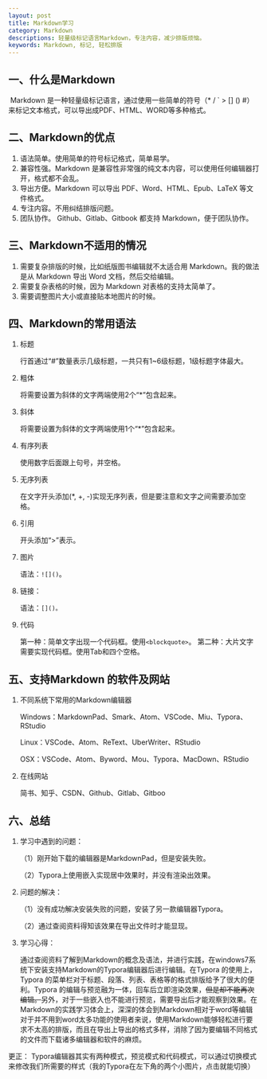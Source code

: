 ```yaml
---
layout: post
title: Markdown学习
category: Markdown
descriptions: 轻量级标记语言Markdown，专注内容，减少排版烦恼。
keywords: Markdown, 标记, 轻松排版
---
```


## 一、什么是Markdown

​	Markdown 是一种轻量级标记语言，通过使用一些简单的符号（* / ` > [] () #）来标记文本格式，可以导出成PDF、HTML、WORD等多种格式。

<!-- more --> 

## 二、Markdown的优点

1. 语法简单。使用简单的符号标记格式，简单易学。
2. 兼容性强。Markdown 是兼容性非常强的纯文本内容，可以使用任何编辑器打开，格式都不会乱。
3. 导出方便。Markdown 可以导出 PDF、Word、HTML、Epub、LaTeX 等文件格式。
4. 专注内容。不用纠结排版问题。
5. 团队协作。 Github、Gitlab、Gitbook 都支持 Markdown，便于团队协作。

## 三、Markdown不适用的情况

1. 需要复杂排版的时候，比如纸版图书编辑就不太适合用 Markdown。我的做法是从 Markdown 导出 Word 文档，然后交给编辑。
2. 需要复杂表格的时候，因为 Markdown 对表格的支持太简单了。
3. 需要调整图片大小或直接贴本地图片的时候。

## 四、Markdown的常用语法

1. 标题

   行首通过“#”数量表示几级标题，一共只有1~6级标题，1级标题字体最大。

2. 粗体

   将需要设置为斜体的文字两端使用2个“*”包含起来。

3. 斜体

   将需要设置为斜体的文字两端使用1个“*”包含起来。

4. 有序列表

   使用数字后面跟上句号，并空格。

5. 无序列表

   在文字开头添加(*, +, -)实现无序列表，但是要注意和文字之间需要添加空格。

6. 引用

   开头添加“>”表示。

7. 图片

   语法：`![]()`。

8. 链接：

   语法：`[]()。`

9. 代码

   第一种：简单文字出现一个代码框。使用`<blockquote>`。
   第二种：大片文字需要实现代码框。使用Tab和四个空格。

## 五、支持Markdown 的软件及网站

1. 不同系统下常用的Markdown编辑器

   Windows：MarkdownPad、Smark、Atom、VSCode、Miu、Typora、RStudio

   Linux：VSCode、Atom、ReText、UberWriter、RStudio

   OSX：VSCode、Atom、Byword、Mou、Typora、MacDown、RStudio

2. 在线网站

   简书、知乎、CSDN、Github、Gitlab、Gitboo

## 六、总结

1. 学习中遇到的问题：

   （1）刚开始下载的编辑器是MarkdownPad，但是安装失败。

   （2）Typora上使用嵌入实现居中效果时，并没有渲染出效果。

2. 问题的解决：

   （1）没有成功解决安装失败的问题，安装了另一款编辑器Typora。

   （2）通过查阅资料得知该效果在导出文件时才能显现。

3. 学习心得：

   ​	通过查阅资料了解到Markdown的概念及语法，并进行实践，在windows7系统下安装支持Markdown的Typora编辑器后进行编辑。在Typora 的使用上，Typora 的菜单栏对于标题、段落、列表、表格等的格式排版给予了很大的便利。Typora 的编辑与预览融为一体，回车后立即渲染效果，~~但是却不能再次编辑。~~另外，对于一些嵌入也不能进行预览，需要导出后才能观察到效果。在Markdown的实践学习体会上，深深的体会到Markdown相对于word等编辑对于并不用到word太多功能的使用者来说，使用Markdown能够轻松进行要求不太高的排版，而且在导出上导出的格式多样，消除了因为要编辑不同格式的文件而下载诸多编辑器和软件的麻烦。
   
更正：
Typora编辑器其实有两种模式，预览模式和代码模式，可以通过切换模式来修改我们所需要的样式（我的Typora在左下角的两个小图片，点击就能切换）
